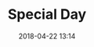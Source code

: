 ---
layout: post
title:  "Special Day"
date:   2018-04-22 13:14
categories: [Love memory]
excerpt: "Wanki and Yue had been lovers in this day"
comments: true
image:
  feature: /img/yz.jpg
  credit:  at Cangshuge Yangzhou 
  creditlink: 
---